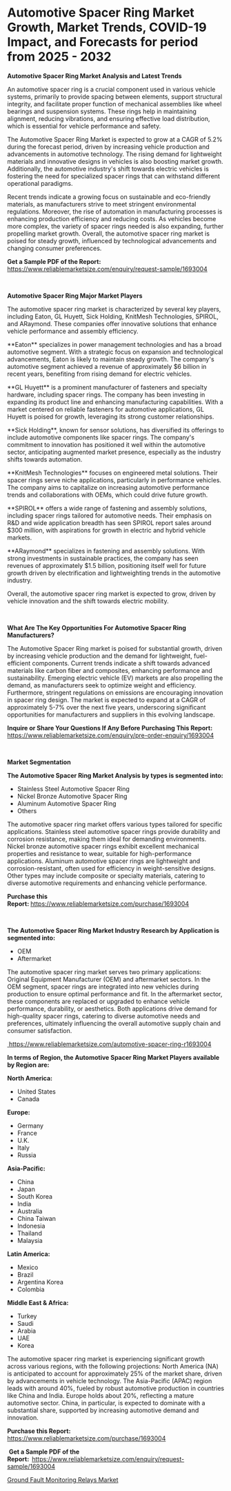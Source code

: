 <p><h1>Automotive Spacer Ring Market Growth, Market Trends, COVID-19 Impact, and Forecasts for period from 2025 - 2032</h1></p><p><strong>Automotive Spacer Ring Market Analysis and Latest Trends</strong></p>
<p><p>An automotive spacer ring is a crucial component used in various vehicle systems, primarily to provide spacing between elements, support structural integrity, and facilitate proper function of mechanical assemblies like wheel bearings and suspension systems. These rings help in maintaining alignment, reducing vibrations, and ensuring effective load distribution, which is essential for vehicle performance and safety.</p><p>The Automotive Spacer Ring Market is expected to grow at a CAGR of 5.2% during the forecast period, driven by increasing vehicle production and advancements in automotive technology. The rising demand for lightweight materials and innovative designs in vehicles is also boosting market growth. Additionally, the automotive industry's shift towards electric vehicles is fostering the need for specialized spacer rings that can withstand different operational paradigms.</p><p>Recent trends indicate a growing focus on sustainable and eco-friendly materials, as manufacturers strive to meet stringent environmental regulations. Moreover, the rise of automation in manufacturing processes is enhancing production efficiency and reducing costs. As vehicles become more complex, the variety of spacer rings needed is also expanding, further propelling market growth. Overall, the automotive spacer ring market is poised for steady growth, influenced by technological advancements and changing consumer preferences.</p></p>
<p><strong>Get a Sample PDF of the Report:&nbsp;</strong> <a href="https://www.reliablemarketsize.com/enquiry/request-sample/1693004?utm_campaign=1939&utm_medium=2&utm_source=Github&utm_content=ia&utm_term=08012025&utm_id=automotive-spacer-ring">https://www.reliablemarketsize.com/enquiry/request-sample/1693004</a></p>
<p>&nbsp;</p>
<p><strong>Automotive Spacer Ring Major Market Players</strong></p>
<p><p>The automotive spacer ring market is characterized by several key players, including Eaton, GL Huyett, Sick Holding, KnitMesh Technologies, SPIROL, and ARaymond. These companies offer innovative solutions that enhance vehicle performance and assembly efficiency.</p><p>**Eaton** specializes in power management technologies and has a broad automotive segment. With a strategic focus on expansion and technological advancements, Eaton is likely to maintain steady growth. The company's automotive segment achieved a revenue of approximately $6 billion in recent years, benefiting from rising demand for electric vehicles.</p><p>**GL Huyett** is a prominent manufacturer of fasteners and specialty hardware, including spacer rings. The company has been investing in expanding its product line and enhancing manufacturing capabilities. With a market centered on reliable fasteners for automotive applications, GL Huyett is poised for growth, leveraging its strong customer relationships.</p><p>**Sick Holding**, known for sensor solutions, has diversified its offerings to include automotive components like spacer rings. The company's commitment to innovation has positioned it well within the automotive sector, anticipating augmented market presence, especially as the industry shifts towards automation.</p><p>**KnitMesh Technologies** focuses on engineered metal solutions. Their spacer rings serve niche applications, particularly in performance vehicles. The company aims to capitalize on increasing automotive performance trends and collaborations with OEMs, which could drive future growth.</p><p>**SPIROL** offers a wide range of fastening and assembly solutions, including spacer rings tailored for automotive needs. Their emphasis on R&D and wide application breadth has seen SPIROL report sales around $300 million, with aspirations for growth in electric and hybrid vehicle markets.</p><p>**ARaymond** specializes in fastening and assembly solutions. With strong investments in sustainable practices, the company has seen revenues of approximately $1.5 billion, positioning itself well for future growth driven by electrification and lightweighting trends in the automotive industry. </p><p>Overall, the automotive spacer ring market is expected to grow, driven by vehicle innovation and the shift towards electric mobility.</p></p>
<p>&nbsp;</p>
<p><strong>What Are The Key Opportunities For Automotive Spacer Ring Manufacturers?</strong></p>
<p><p>The Automotive Spacer Ring market is poised for substantial growth, driven by increasing vehicle production and the demand for lightweight, fuel-efficient components. Current trends indicate a shift towards advanced materials like carbon fiber and composites, enhancing performance and sustainability. Emerging electric vehicle (EV) markets are also propelling the demand, as manufacturers seek to optimize weight and efficiency. Furthermore, stringent regulations on emissions are encouraging innovation in spacer ring design. The market is expected to expand at a CAGR of approximately 5-7% over the next five years, underscoring significant opportunities for manufacturers and suppliers in this evolving landscape.</p></p>
<p><strong>Inquire or Share Your Questions If Any Before Purchasing This Report:</strong> <a href="https://www.reliablemarketsize.com/enquiry/pre-order-enquiry/1693004?utm_campaign=1939&utm_medium=2&utm_source=Github&utm_content=ia&utm_term=08012025&utm_id=automotive-spacer-ring">https://www.reliablemarketsize.com/enquiry/pre-order-enquiry/1693004</a></p>
<p>&nbsp;</p>
<p><strong>Market Segmentation</strong></p>
<p><strong>The Automotive Spacer Ring Market Analysis by types is segmented into:</strong></p>
<p><ul><li>Stainless Steel Automotive Spacer Ring</li><li>Nickel Bronze Automotive Spacer Ring</li><li>Aluminum Automotive Spacer Ring</li><li>Others</li></ul></p>
<p><p>The automotive spacer ring market offers various types tailored for specific applications. Stainless steel automotive spacer rings provide durability and corrosion resistance, making them ideal for demanding environments. Nickel bronze automotive spacer rings exhibit excellent mechanical properties and resistance to wear, suitable for high-performance applications. Aluminum automotive spacer rings are lightweight and corrosion-resistant, often used for efficiency in weight-sensitive designs. Other types may include composite or specialty materials, catering to diverse automotive requirements and enhancing vehicle performance.</p></p>
<p><strong>Purchase this Report:&nbsp;</strong><a href="https://www.reliablemarketsize.com/purchase/1693004?utm_campaign=1939&utm_medium=2&utm_source=Github&utm_content=ia&utm_term=08012025&utm_id=automotive-spacer-ring">https://www.reliablemarketsize.com/purchase/1693004</a></p>
<p>&nbsp;</p>
<p><strong>The Automotive Spacer Ring Market Industry Research by Application is segmented into:</strong></p>
<p><ul><li>OEM</li><li>Aftermarket</li></ul></p>
<p><p>The automotive spacer ring market serves two primary applications: Original Equipment Manufacturer (OEM) and aftermarket sectors. In the OEM segment, spacer rings are integrated into new vehicles during production to ensure optimal performance and fit. In the aftermarket sector, these components are replaced or upgraded to enhance vehicle performance, durability, or aesthetics. Both applications drive demand for high-quality spacer rings, catering to diverse automotive needs and preferences, ultimately influencing the overall automotive supply chain and consumer satisfaction.</p></p>
<p><a href="https://www.reliablemarketsize.com/automotive-spacer-ring-r1693004?utm_campaign=1939&utm_medium=2&utm_source=Github&utm_content=ia&utm_term=08012025&utm_id=automotive-spacer-ring">&nbsp;https://www.reliablemarketsize.com/automotive-spacer-ring-r1693004</a></p>
<p><strong>In terms of Region, the Automotive Spacer Ring Market Players available by Region are:</strong></p>
<p>
    <p> <strong> North America: </strong>
        <ul>
            <li>United States</li>
            <li>Canada</li>
        </ul>
        </p> 
    <p> <strong> Europe: </strong>
        <ul>
            <li>Germany</li>
            <li>France</li>
            <li>U.K.</li>
            <li>Italy</li>
            <li>Russia</li>
        </ul>
        </p> 
    <p> <strong> Asia-Pacific: </strong>
        <ul>
            <li>China</li>
            <li>Japan</li>
            <li>South Korea</li>
            <li>India</li>
            <li>Australia</li>
            <li>China Taiwan</li>
            <li>Indonesia</li>
            <li>Thailand</li>
            <li>Malaysia</li>
        </ul>
        </p> 
    <p> <strong> Latin America: </strong>
        <ul>
            <li>Mexico</li>
            <li>Brazil</li>
            <li>Argentina Korea</li>
            <li>Colombia</li>
        </ul>
        </p> 
    <p> <strong> Middle East & Africa: </strong>
        <ul>
            <li>Turkey</li>
            <li>Saudi</li>
            <li>Arabia</li>
            <li>UAE</li>
            <li>Korea</li>
        </ul>
    </p>
    </p>
<p><p>The automotive spacer ring market is experiencing significant growth across various regions, with the following projections: North America (NA) is anticipated to account for approximately 25% of the market share, driven by advancements in vehicle technology. The Asia-Pacific (APAC) region leads with around 40%, fueled by robust automotive production in countries like China and India. Europe holds about 20%, reflecting a mature automotive sector. China, in particular, is expected to dominate with a substantial share, supported by increasing automotive demand and innovation.</p></p>
<p><strong>Purchase this Report: </strong><a href="https://www.reliablemarketsize.com/purchase/1693004?utm_campaign=1939&utm_medium=2&utm_source=Github&utm_content=ia&utm_term=08012025&utm_id=automotive-spacer-ring">https://www.reliablemarketsize.com/purchase/1693004</a></p>
<p>&nbsp;<strong>Get a Sample PDF of the Report:&nbsp;&nbsp;</strong><a href="https://www.reliablemarketsize.com/enquiry/request-sample/1693004?utm_campaign=1939&utm_medium=2&utm_source=Github&utm_content=ia&utm_term=08012025&utm_id=automotive-spacer-ring">https://www.reliablemarketsize.com/enquiry/request-sample/1693004</a></p>
<p><strong></strong></p>
<p><p><a href="https://github.com/PeterParrish5/Market-Research-Report-List-7/blob/main/ground-fault-monitoring-relays-market.md?utm_campaign=1939&utm_medium=2&utm_source=Github&utm_content=ia&utm_term=08012025&utm_id=automotive-spacer-ring">Ground Fault Monitoring Relays Market</a></p></p>